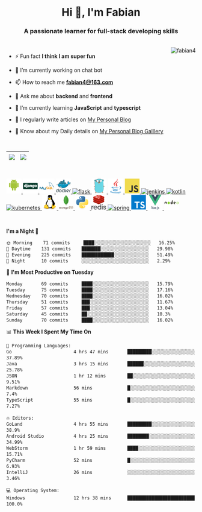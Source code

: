 <h1 align="center">Hi 👋, I'm Fabian</h1>
<h3 align="center">A passionate learner for full-stack developing skills</h3>

<br/>

<img align="right" src="https://komarev.com/ghpvc/?username=fabian4&label=views&color=0e75b6&style=flat" alt="fabian4" />

- ⚡ Fun fact **I think I am super fun**

- 🔭 I’m currently working on chat bot

- 📫 How to reach me **fabian4@163.com**

- 💬 Ask me about **backend** and **frontend**

- 🌱 I’m currently learning **JavaScript** and **typescript**

- 📝 I regularly write articles on [My Personal Blog](https://fabian4.github.io/)

- 📄 Know about my Daily details on [My Personal Blog Galllery](https://fabian4.github.io/gallery/)

<br/>

| <img align="center" src="https://github-readme-stats.vercel.app/api?username=fabian4&count_private=true&show_icons=true&theme=flag-india&show_owner=true&hide_border=true" /> | <img align="center" src="https://github-readme-stats.vercel.app/api/top-langs/?username=fabian4&layout=compact&theme=buefy&hide_border=true" /> |
| ------------- | ------------- |

<br/>

<p align="left"> <a href="https://developer.android.com" target="_blank" rel="noreferrer"> <img src="https://raw.githubusercontent.com/devicons/devicon/master/icons/android/android-original-wordmark.svg" alt="android" width="40" height="40"/> </a> <a href="https://www.djangoproject.com/" target="_blank" rel="noreferrer"> <img src="https://raw.githubusercontent.com/devicons/devicon/master/icons/django/django-original.svg" alt="django" width="40" height="40"/> </a> <a href="https://www.mysql.com/" target="_blank" rel="noreferrer"> <img src="https://raw.githubusercontent.com/devicons/devicon/master/icons/mysql/mysql-original-wordmark.svg" alt="mysql" width="40" height="40"/> </a> <a href="https://www.docker.com/" target="_blank" rel="noreferrer"> <img src="https://raw.githubusercontent.com/devicons/devicon/master/icons/docker/docker-original-wordmark.svg" alt="docker" width="40" height="40"/> </a> <a href="https://flask.palletsprojects.com/" target="_blank" rel="noreferrer"> <img src="https://www.vectorlogo.zone/logos/pocoo_flask/pocoo_flask-icon.svg" alt="flask" width="40" height="40"/> </a> <a href="https://golang.org" target="_blank" rel="noreferrer"> <img src="https://raw.githubusercontent.com/devicons/devicon/master/icons/go/go-original.svg" alt="go" width="40" height="40"/> </a> <a href="https://www.java.com" target="_blank" rel="noreferrer"> <img src="https://raw.githubusercontent.com/devicons/devicon/master/icons/java/java-original.svg" alt="java" width="40" height="40"/> </a> <a href="https://developer.mozilla.org/en-US/docs/Web/JavaScript" target="_blank" rel="noreferrer"> <img src="https://raw.githubusercontent.com/devicons/devicon/master/icons/javascript/javascript-original.svg" alt="javascript" width="40" height="40"/> </a> <a href="https://www.jenkins.io" target="_blank" rel="noreferrer"> <img src="https://www.vectorlogo.zone/logos/jenkins/jenkins-icon.svg" alt="jenkins" width="40" height="40"/> </a> <a href="https://kotlinlang.org" target="_blank" rel="noreferrer"> <img src="https://www.vectorlogo.zone/logos/kotlinlang/kotlinlang-icon.svg" alt="kotlin" width="40" height="40"/> </a> <a href="https://kubernetes.io" target="_blank" rel="noreferrer"> <img src="https://www.vectorlogo.zone/logos/kubernetes/kubernetes-icon.svg" alt="kubernetes" width="40" height="40"/> </a> <a href="https://www.linux.org/" target="_blank" rel="noreferrer"> <img src="https://raw.githubusercontent.com/devicons/devicon/master/icons/linux/linux-original.svg" alt="linux" width="40" height="40"/> </a> <a href="https://www.mongodb.com/" target="_blank" rel="noreferrer"> <img src="https://raw.githubusercontent.com/devicons/devicon/master/icons/mongodb/mongodb-original-wordmark.svg" alt="mongodb" width="40" height="40"/> </a> <a href="https://www.python.org" target="_blank" rel="noreferrer"> <img src="https://raw.githubusercontent.com/devicons/devicon/master/icons/python/python-original.svg" alt="python" width="40" height="40"/> </a> <a href="https://redis.io" target="_blank" rel="noreferrer"> <img src="https://raw.githubusercontent.com/devicons/devicon/master/icons/redis/redis-original-wordmark.svg" alt="redis" width="40" height="40"/> </a> <a href="https://spring.io/" target="_blank" rel="noreferrer"> <img src="https://www.vectorlogo.zone/logos/springio/springio-icon.svg" alt="spring" width="40" height="40"/> </a> <a href="https://www.typescriptlang.org/" target="_blank" rel="noreferrer"> <img src="https://raw.githubusercontent.com/devicons/devicon/master/icons/typescript/typescript-original.svg" alt="typescript" width="40" height="40"/> </a> <a href="https://vuejs.org/" target="_blank" rel="noreferrer"> <img src="https://raw.githubusercontent.com/devicons/devicon/master/icons/vuejs/vuejs-original-wordmark.svg" alt="vuejs" width="40" height="40"/> </a> <a href="https://nodejs.org" target="_blank" rel="noreferrer"> <img src="https://raw.githubusercontent.com/devicons/devicon/master/icons/nodejs/nodejs-original-wordmark.svg" alt="nodejs" width="40" height="40"/> </a> </p>

<br/>

<!--START_SECTION:waka-->
**I'm a Night 🦉** 

```text
🌞 Morning    71 commits     ████░░░░░░░░░░░░░░░░░░░░░   16.25% 
🌆 Daytime    131 commits    ███████░░░░░░░░░░░░░░░░░░   29.98% 
🌃 Evening    225 commits    ████████████░░░░░░░░░░░░░   51.49% 
🌙 Night      10 commits     ░░░░░░░░░░░░░░░░░░░░░░░░░   2.29%

```
📅 **I'm Most Productive on Tuesday** 

```text
Monday       69 commits     ████░░░░░░░░░░░░░░░░░░░░░   15.79% 
Tuesday      75 commits     ████░░░░░░░░░░░░░░░░░░░░░   17.16% 
Wednesday    70 commits     ████░░░░░░░░░░░░░░░░░░░░░   16.02% 
Thursday     51 commits     ███░░░░░░░░░░░░░░░░░░░░░░   11.67% 
Friday       57 commits     ███░░░░░░░░░░░░░░░░░░░░░░   13.04% 
Saturday     45 commits     ██░░░░░░░░░░░░░░░░░░░░░░░   10.3% 
Sunday       70 commits     ████░░░░░░░░░░░░░░░░░░░░░   16.02%

```


📊 **This Week I Spent My Time On** 

```text
💬 Programming Languages: 
Go                       4 hrs 47 mins       █████████░░░░░░░░░░░░░░░░   37.89% 
Java                     3 hrs 15 mins       ██████░░░░░░░░░░░░░░░░░░░   25.78% 
JSON                     1 hr 12 mins        ██░░░░░░░░░░░░░░░░░░░░░░░   9.51% 
Markdown                 56 mins             █░░░░░░░░░░░░░░░░░░░░░░░░   7.4% 
TypeScript               55 mins             █░░░░░░░░░░░░░░░░░░░░░░░░   7.27%

🔥 Editors: 
GoLand                   4 hrs 55 mins       █████████░░░░░░░░░░░░░░░░   38.9% 
Android Studio           4 hrs 25 mins       ████████░░░░░░░░░░░░░░░░░   34.99% 
WebStorm                 1 hr 59 mins        ████░░░░░░░░░░░░░░░░░░░░░   15.71% 
PyCharm                  52 mins             █░░░░░░░░░░░░░░░░░░░░░░░░   6.93% 
IntelliJ                 26 mins             ░░░░░░░░░░░░░░░░░░░░░░░░░   3.46%

💻 Operating System: 
Windows                  12 hrs 38 mins      █████████████████████████   100.0%

```


<!--END_SECTION:waka-->
